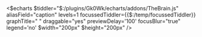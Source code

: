 <div class="z-50 fixed bottom-0 right-0 rounded-tr-lg hidden lg:block">
<$echarts $tiddler="$:/plugins/Gk0Wk/echarts/addons/TheBrain.js" aliasField="caption" levels=1 focussedTiddler={{$:/temp/focussedTiddler}} graphTitle=" " draggable="yes" previewDelay='100' focusBlur="true" legend='no' $width="200px" $height="200px" />
</div>